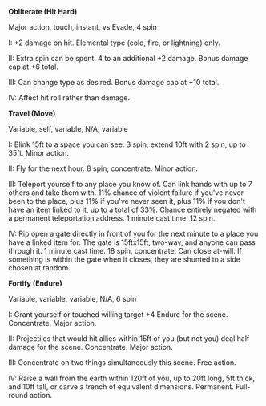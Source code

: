 __Obliterate (Hit Hard)__

Major action, touch, instant, vs Evade, 4 spin

I: +2 damage on hit. Elemental type (cold, fire, or lightning) only.

II: Extra spin can be spent, 4 to an additional +2 damage. Bonus damage cap at +6 total.

III: Can change type as desired. Bonus damage cap at +10 total.

IV: Affect hit roll rather than damage.

__Travel (Move)__

Variable, self, variable, N/A, variable

I: Blink 15ft to a space you can see. 3 spin, extend 10ft with 2 spin, up to 35ft. Minor action.

II: Fly for the next hour. 8 spin, concentrate. Minor action.

III: Teleport yourself to any place you know of. Can link hands with up to 7 others and take them with. 11% chance of violent failure if you've never been to the place, plus 11% if you've never seen it, plus 11% if you don't have an item linked to it, up to a total of 33%. Chance entirely negated with a permanent teleportation address. 1 minute cast time. 12 spin.

IV: Rip open a gate directly in front of you for the next minute to a place you have a linked item for. The gate is 15ftx15ft, two-way, and anyone can pass through it. 1 minute cast time. 18 spin, concentrate. Can close at-will. If something is within the gate when it closes, they are shunted to a side chosen at random.

__Fortify (Endure)__

Variable, variable, variable, N/A, 6 spin

I: Grant yourself or touched willing target +4 Endure for the scene. Concentrate. Major action.

II: Projectiles that would hit allies within 15ft of you (but not you) deal half damage for the scene. Concentrate. Major action.

III: Concentrate on two things simultaneously this scene. Free action.

IV: Raise a wall from the earth within 120ft of you, up to 20ft long, 5ft thick, and 10ft tall, or carve a trench of equivalent dimensions. Permanent. Full-round action.
